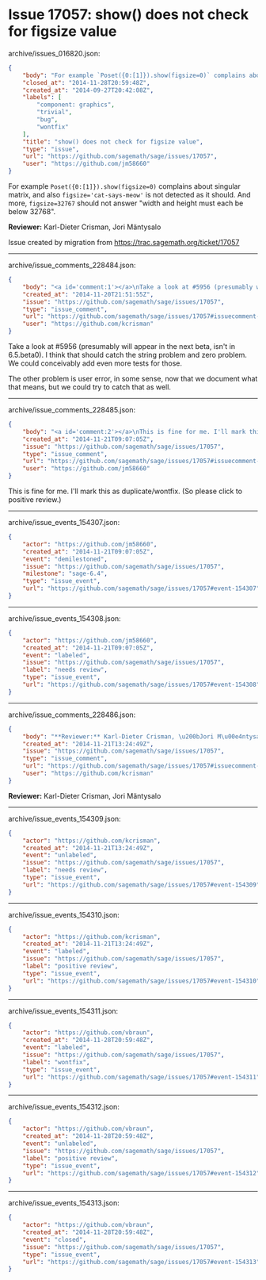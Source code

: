 # Issue 17057: show() does not check for figsize value

archive/issues_016820.json:
```json
{
    "body": "For example `Poset({0:[1]}).show(figsize=0)` complains about singular matrix, and also `figsize='cat-says-meow'` is not detected as it should. And more, `figsize=32767` should not answer \"width and height must each be below 32768\".\n\n\n**Reviewer:** Karl-Dieter Crisman, \u200bJori M\u00e4ntysalo\n\nIssue created by migration from https://trac.sagemath.org/ticket/17057\n\n",
    "closed_at": "2014-11-28T20:59:48Z",
    "created_at": "2014-09-27T20:42:08Z",
    "labels": [
        "component: graphics",
        "trivial",
        "bug",
        "wontfix"
    ],
    "title": "show() does not check for figsize value",
    "type": "issue",
    "url": "https://github.com/sagemath/sage/issues/17057",
    "user": "https://github.com/jm58660"
}
```
For example `Poset({0:[1]}).show(figsize=0)` complains about singular matrix, and also `figsize='cat-says-meow'` is not detected as it should. And more, `figsize=32767` should not answer "width and height must each be below 32768".


**Reviewer:** Karl-Dieter Crisman, ​Jori Mäntysalo

Issue created by migration from https://trac.sagemath.org/ticket/17057





---

archive/issue_comments_228484.json:
```json
{
    "body": "<a id='comment:1'></a>\nTake a look at #5956 (presumably will appear in the next beta, isn't in 6.5.beta0).  I think that should catch the string problem and zero problem.  We could conceivably add even more tests for those.\n\nThe other problem is user error, in some sense, now that we document what that means, but we could try to catch that as well.",
    "created_at": "2014-11-20T21:51:55Z",
    "issue": "https://github.com/sagemath/sage/issues/17057",
    "type": "issue_comment",
    "url": "https://github.com/sagemath/sage/issues/17057#issuecomment-228484",
    "user": "https://github.com/kcrisman"
}
```

<a id='comment:1'></a>
Take a look at #5956 (presumably will appear in the next beta, isn't in 6.5.beta0).  I think that should catch the string problem and zero problem.  We could conceivably add even more tests for those.

The other problem is user error, in some sense, now that we document what that means, but we could try to catch that as well.



---

archive/issue_comments_228485.json:
```json
{
    "body": "<a id='comment:2'></a>\nThis is fine for me. I'll mark this as duplicate/wontfix. (So please click to positive review.)",
    "created_at": "2014-11-21T09:07:05Z",
    "issue": "https://github.com/sagemath/sage/issues/17057",
    "type": "issue_comment",
    "url": "https://github.com/sagemath/sage/issues/17057#issuecomment-228485",
    "user": "https://github.com/jm58660"
}
```

<a id='comment:2'></a>
This is fine for me. I'll mark this as duplicate/wontfix. (So please click to positive review.)



---

archive/issue_events_154307.json:
```json
{
    "actor": "https://github.com/jm58660",
    "created_at": "2014-11-21T09:07:05Z",
    "event": "demilestoned",
    "issue": "https://github.com/sagemath/sage/issues/17057",
    "milestone": "sage-6.4",
    "type": "issue_event",
    "url": "https://github.com/sagemath/sage/issues/17057#event-154307"
}
```



---

archive/issue_events_154308.json:
```json
{
    "actor": "https://github.com/jm58660",
    "created_at": "2014-11-21T09:07:05Z",
    "event": "labeled",
    "issue": "https://github.com/sagemath/sage/issues/17057",
    "label": "needs review",
    "type": "issue_event",
    "url": "https://github.com/sagemath/sage/issues/17057#event-154308"
}
```



---

archive/issue_comments_228486.json:
```json
{
    "body": "**Reviewer:** Karl-Dieter Crisman, \u200bJori M\u00e4ntysalo",
    "created_at": "2014-11-21T13:24:49Z",
    "issue": "https://github.com/sagemath/sage/issues/17057",
    "type": "issue_comment",
    "url": "https://github.com/sagemath/sage/issues/17057#issuecomment-228486",
    "user": "https://github.com/kcrisman"
}
```

**Reviewer:** Karl-Dieter Crisman, ​Jori Mäntysalo



---

archive/issue_events_154309.json:
```json
{
    "actor": "https://github.com/kcrisman",
    "created_at": "2014-11-21T13:24:49Z",
    "event": "unlabeled",
    "issue": "https://github.com/sagemath/sage/issues/17057",
    "label": "needs review",
    "type": "issue_event",
    "url": "https://github.com/sagemath/sage/issues/17057#event-154309"
}
```



---

archive/issue_events_154310.json:
```json
{
    "actor": "https://github.com/kcrisman",
    "created_at": "2014-11-21T13:24:49Z",
    "event": "labeled",
    "issue": "https://github.com/sagemath/sage/issues/17057",
    "label": "positive review",
    "type": "issue_event",
    "url": "https://github.com/sagemath/sage/issues/17057#event-154310"
}
```



---

archive/issue_events_154311.json:
```json
{
    "actor": "https://github.com/vbraun",
    "created_at": "2014-11-28T20:59:48Z",
    "event": "labeled",
    "issue": "https://github.com/sagemath/sage/issues/17057",
    "label": "wontfix",
    "type": "issue_event",
    "url": "https://github.com/sagemath/sage/issues/17057#event-154311"
}
```



---

archive/issue_events_154312.json:
```json
{
    "actor": "https://github.com/vbraun",
    "created_at": "2014-11-28T20:59:48Z",
    "event": "unlabeled",
    "issue": "https://github.com/sagemath/sage/issues/17057",
    "label": "positive review",
    "type": "issue_event",
    "url": "https://github.com/sagemath/sage/issues/17057#event-154312"
}
```



---

archive/issue_events_154313.json:
```json
{
    "actor": "https://github.com/vbraun",
    "created_at": "2014-11-28T20:59:48Z",
    "event": "closed",
    "issue": "https://github.com/sagemath/sage/issues/17057",
    "type": "issue_event",
    "url": "https://github.com/sagemath/sage/issues/17057#event-154313"
}
```
